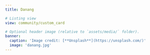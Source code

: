 ```yaml
---
title: Danang

# Listing view
view: community/custom_card

# Optional header image (relative to `assets/media/` folder).
banner:
  caption: 'Image credit: [**Unsplash**](https://unsplash.com/)'
  image: 'danang.jpg'
---
```

<!-- *출처: [Unsplash](https://unsplash.com/ko/%EC%82%AC%EC%A7%84/%EB%B0%A4%EC%97%90-%ED%83%91%EC%97%90%EC%84%9C-%EB%B6%88%EC%9D%84-%EB%B3%B4%EB%8A%94-%EC%82%AC%EB%9E%8C%EB%93%A4-l6QYsDtPmxY)* -->